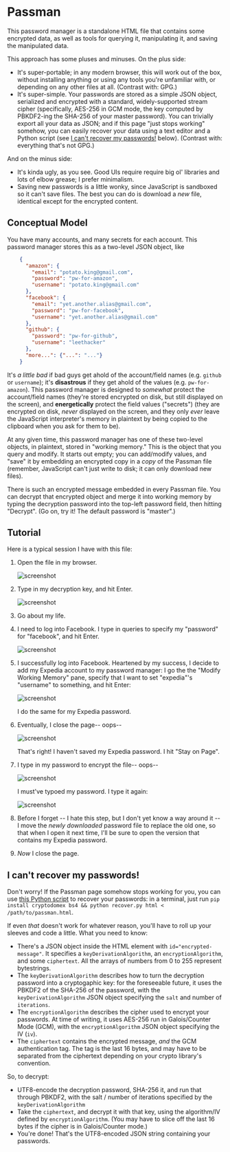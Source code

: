 # Passman

This password manager is a standalone HTML file that contains some encrypted data, as well as tools for querying it, manipulating it, and saving the manipulated data.

This approach has some pluses and minuses. On the plus side:

- It's super-portable; in any modern browser, this will work out of the box, without installing anything or using any tools you're unfamiliar with, or depending on any other files at all. (Contrast with: GPG.)
- It's super-simple. Your passwords are stored as a simple JSON object, serialized and encrypted with a standard, widely-supported stream cipher (specifically, AES-256 in GCM mode, the key computed by PBKDF2-ing the SHA-256 of your master password). You can trivially export all your data as JSON; and if this page "just stops working" somehow, you can easily recover your data using a text editor and a Python script (see [I can't recover my passwords!](#i-cant-recover-my-passwords) below). (Contrast with: everything that's not GPG.)

And on the minus side:

- It's kinda ugly, as you see. Good UIs require require big ol' libraries and lots of elbow grease; I prefer minimalism.
- Saving new passwords is a little wonky, since JavaScript is sandboxed so it can't save files. The best you can do is download a _new_ file, identical except for the encrypted content.


## Conceptual Model

You have many accounts, and many secrets for each account. This password manager stores this as a two-level JSON object, like

```json
    {
      "amazon": {
        "email": "potato.king@gmail.com",
        "password": "pw-for-amazon",
        "username": "potato.king@gmail.com"
      },
      "facebook": {
        "email": "yet.another.alias@gmail.com",
        "password": "pw-for-facebook",
        "username": "yet.another.alias@gmail.com"
      },
      "github": {
        "password": "pw-for-github",
        "username": "leethacker"
      },
      "more...": {"...": "..."}
    }
```

It's _a little bad_ if bad guys get ahold of the account/field names (e.g. `github` or `username`); it's __disastrous__ if they get ahold of the values (e.g. `pw-for-amazon`). This password manager is designed to _somewhat_ protect the account/field names (they're stored encrypted on disk, but still displayed on the screen), and __energetically__ protect the field values ("secrets") (they are encrypted on disk, _never_ displayed on the screen, and they only _ever_ leave the JavaScript interpreter's memory in plaintext by being copied to the clipboard when you ask for them to be).

At any given time, this password manager has one of these two-level objects, in plaintext, stored in "working memory." This is the object that you query and modify. It starts out empty; you can add/modify values, and "save" it by embedding an encrypted copy in a _copy_ of the Passman file (remember, JavaScript can't just write to disk; it can only download new files).

There is such an encrypted message embedded in every Passman file. You can decrypt that encrypted object and merge it into working memory by typing the decryption password into the top-left password field, then hitting "Decrypt". (Go on, try it! The default password is "master".)



## Tutorial

Here is a typical session I have with this file:

1. Open the file in my browser.

    ![screenshot](https://github.com/speezepearson/passman/raw/master/readme-images/1.png)

2. Type in my decryption key, and hit Enter.

    ![screenshot](https://github.com/speezepearson/passman/raw/master/readme-images/2.png)

3. Go about my life.

4. I need to log into Facebook. I type in queries to specify my "password" for "facebook", and hit Enter.

    ![screenshot](https://github.com/speezepearson/passman/raw/master/readme-images/3.png)

5. I successfully log into Facebook. Heartened by my success, I decide to add my Expedia account to my password manager: I go the the "Modify Working Memory" pane, specify that I want to set "expedia"'s "username" to something, and hit Enter:

    ![screenshot](https://github.com/speezepearson/passman/raw/master/readme-images/4.png)

    I do the same for my Expedia password.

6. Eventually, I close the page-- oops--

    ![screenshot](https://github.com/speezepearson/passman/raw/master/readme-images/5.png)

    That's right! I haven't saved my Expedia password. I hit "Stay on Page".

7. I type in my password to encrypt the file-- oops--

    ![screenshot](https://github.com/speezepearson/passman/raw/master/readme-images/6.png)

    I must've typoed my password. I type it again:

    ![screenshot](https://github.com/speezepearson/passman/raw/master/readme-images/7.png)

8. Before I forget -- I hate this step, but I don't yet know a way around it -- I move the _newly downloaded_ password file to replace the old one, so that when I open it next time, I'll be sure to open the version that contains my Expedia password.

9. _Now_ I close the page.


## I can't recover my passwords!

Don't worry! If the Passman page somehow stops working for you, you can use [this Python script](https://github.com/speezepearson/passman/blob/master/recover.py) to recover your passwords: in a terminal, just run `pip install cryptodomex bs4 && python recover.py html < /path/to/passman.html`.

If even _that_ doesn't work for whatever reason, you'll have to roll up your sleeves and code a little. What you need to know:

- There's a JSON object inside the HTML element with `id="encrypted-message"`. It specifies a `keyDerivationAlgorithm`, an `encryptionAlgorithm`, and some `ciphertext`. All the arrays of numbers from 0 to 255 represent bytestrings.
- The `keyDerivationAlgorithm` describes how to turn the decryption password into a cryptogaphic key: for the foreseeable future, it uses the PBKDF2 of the SHA-256 of the password, with the `keyDerivationAlgorithm` JSON object specifying the `salt` and number of `iterations`.
- The `encryptionAlgorithm` describes the cipher used to encrypt your passwords. At time of writing, it uses AES-256 run in Galois/Counter Mode (GCM), with the `encryptionAlgorithm` JSON object specifying the IV (`iv`).
- The `ciphertext` contains the encrypted message, _and_ the GCM authentication tag. The tag is the last 16 bytes, and may have to be separated from the ciphertext depending on your crypto library's convention.

So, to decrypt:

- UTF8-encode the decryption password, SHA-256 it, and run that through PBKDF2, with the salt / number of iterations specified by the `keyDerivationAlgorithm`
- Take the `ciphertext`, and decrypt it with that key, using the algorithm/IV defined by `encryptionAlgorithm`. (You may have to slice off the last 16 bytes if the cipher is in Galois/Counter mode.)
- You're done! That's the UTF8-encoded JSON string containing your passwords.
